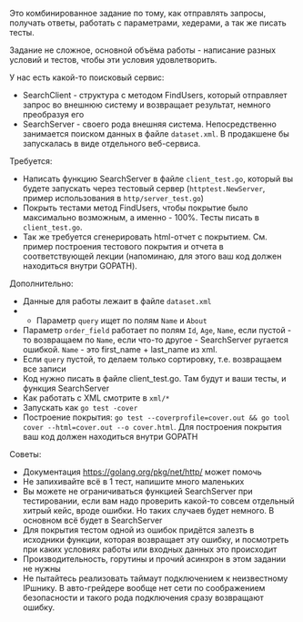 Это комбинированное задание по тому, как отправлять запросы, получать ответы, работать с параметрами, хедерами, а так же писать тесты.

Задание не сложное, основной объёма работы - написание разных условий и тестов, чтобы эти условия удовлетворить.

У нас есть какой-то поисковый сервис:
* SearchClient - структура с методом FindUsers, который отправляет запрос во внешнюю систему и возвращает результат, немного преобразуя его
* SearchServer - своего рода внешняя система. Непосредственно занимается поиском данных в файле `dataset.xml`. В продакшене бы запускалась в виде отдельного веб-сервиса.

Требуется:
* Написать функцию SearchServer в файле `client_test.go`, который вы будете запускать через тестовый сервер (`httptest.NewServer`, пример использования в `http/server_test.go`)
* Покрыть тестами метод FindUsers, чтобы покрытие было максимально возможным, а именно - 100%. Тесты писать в `client_test.go`.
* Так же требуется сгенерировать html-отчет с покрытием. См. пример построения тестового покрытия и отчета в соответствующей лекции (напоминаю, для этого ваш код должен находиться внутри GOPATH).

Дополнительно:
* Данные для работы лежаит в файле `dataset.xml`
* * Параметр `query` ищет по полям `Name` и `About`
* Параметр `order_field` работает по полям `Id`, `Age`, `Name`, если пустой - то возвращаем по `Name`, если что-то другое - SearchServer ругается ошибкой. `Name` - это first_name + last_name из xml.
* Если `query` пустой, то делаем только сортировку, т.е. возвращаем все записи
* Код нужно писать в файле client_test.go. Там будут и ваши тесты, и функция SearchServer
* Как работать с XML смотрите в `xml/*`
* Запускать как `go test -cover`
* Построение покрытия: `go test --coverprofile=cover.out && go tool cover --html=cover.out --o cover.html`. Для построения покрытия ваш код должен находиться внутри GOPATH

Советы:
* Документация https://golang.org/pkg/net/http/ может помочь
* Не запихивайте всё в 1 тест, напишите много маленьких
* Вы можете не ограничиваться функцией SearchServer при тестировании, если вам надо проверить какой-то совсем отдельный хитрый кейс, вроде ошибки. Но таких случаев будет немного. В основном всё будет в SearchServer
* Для покрытия тестом одной из ошибок придётся залезть в исходники функции, которая возвращает эту ошибку, и посмотреть при каких условиях работы или входных данных это происходит
* Производительность, горутины и прочий асинхрон в этом задании не нужны
* Не пытайтесь реализовать таймаут подключением к неизвестному IPшнику. В авто-грейдере вообще нет сети по соображением безопасности и такого рода подключения сразу возвращают ошибку.

